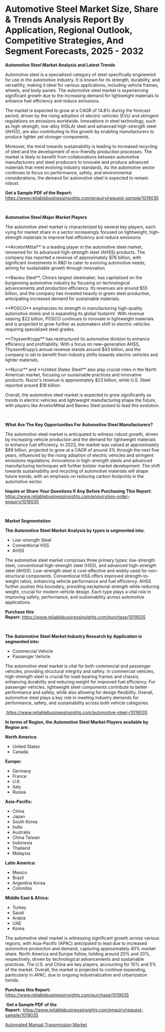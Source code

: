 <p><h1>Automotive Steel Market Size, Share & Trends Analysis Report By Application, Regional Outlook, Competitive Strategies, And Segment Forecasts, 2025 - 2032</h1></p><p><strong>Automotive Steel Market Analysis and Latest Trends</strong></p>
<p><p>Automotive steel is a specialized category of steel specifically engineered for use in the automotive industry. It is known for its strength, durability, and versatility, making it ideal for various applications, including vehicle frames, wheels, and body panels. The automotive steel market is experiencing significant growth due to the increasing demand for lightweight materials to enhance fuel efficiency and reduce emissions. </p><p>The market is expected to grow at a CAGR of 14.8% during the forecast period, driven by the rising adoption of electric vehicles (EVs) and stringent regulations on emissions worldwide. Innovations in steel technology, such as high-strength, low-alloy (HSLA) steel and advanced high-strength steel (AHSS), are also contributing to this growth by enabling manufacturers to produce lighter yet stronger components.</p><p>Moreover, the trend towards sustainability is leading to increased recycling of steel and the development of eco-friendly production processes. The market is likely to benefit from collaborations between automotive manufacturers and steel producers to innovate and produce advanced materials that meet evolving industry standards. As the automotive sector continues to focus on performance, safety, and environmental considerations, the demand for automotive steel is expected to remain robust.</p></p>
<p><strong>Get a Sample PDF of the Report:&nbsp;</strong> <a href="https://www.reliablebusinessinsights.com/enquiry/request-sample/1019035?utm_campaign=3216&utm_medium=2&utm_source=Github&utm_content=ia&utm_term=30032025&utm_id=automotive-steel">https://www.reliablebusinessinsights.com/enquiry/request-sample/1019035</a></p>
<p>&nbsp;</p>
<p><strong>Automotive Steel Major Market Players</strong></p>
<p><p>The automotive steel market is characterized by several key players, each vying for market share in a sector increasingly focused on lightweight, high-strength materials to improve fuel efficiency and reduce emissions. </p><p>**ArcelorMittal** is a leading player in the automotive steel market, renowned for its advanced high-strength steel (AHSS) products. The company has reported a revenue of approximately $76 billion, with significant investments in R&D to cater to evolving automotive needs, aiming for sustainable growth through innovation.</p><p>**Baowu Steel**, China’s largest steelmaker, has capitalized on the burgeoning automotive industry by focusing on technological advancements and production efficiency. Its revenues are around $55 billion, and the company has invested heavily in green steel production, anticipating increased demand for sustainable materials.</p><p>**POSCO** emphasizes its strength in manufacturing high-quality automotive steels and is expanding its global footprint. With revenue nearing $22 billion, POSCO continues to innovate in lightweight materials and is projected to grow further as automakers shift to electric vehicles requiring specialized steel grades.</p><p>**ThyssenKrupp** has restructured its automotive division to enhance efficiency and profitability. With a focus on new-generation AHSS, ThyssenKrupp’s annual revenue stands around $43 billion, and the company is set to benefit from industry shifts towards electric vehicles and lighter materials.</p><p>**Nucor** and **United States Steel** also play crucial roles in the North American market, focusing on sustainable practices and innovative products. Nucor's revenue is approximately $23 billion, while U.S. Steel reported around $18 billion.</p><p>Overall, the automotive steel market is expected to grow significantly as trends in electric vehicles and lightweight manufacturing shape the future, with players like ArcelorMittal and Baowu Steel poised to lead this evolution.</p></p>
<p>&nbsp;</p>
<p><strong>What Are The Key Opportunities For Automotive Steel Manufacturers?</strong></p>
<p><p>The automotive steel market is anticipated to witness robust growth, driven by increasing vehicle production and the demand for lightweight materials to enhance fuel efficiency. In 2023, the market was valued at approximately $89 billion, projected to grow at a CAGR of around 3% through the next five years, influenced by the rising adoption of electric vehicles and stringent emissions regulations. Innovations in high-strength steels and advanced manufacturing techniques will further bolster market development. The shift towards sustainability and recycling of automotive materials will shape future trends, with an emphasis on reducing carbon footprints in the automotive sector.</p></p>
<p><strong>Inquire or Share Your Questions If Any Before Purchasing This Report:</strong> <a href="https://www.reliablebusinessinsights.com/enquiry/pre-order-enquiry/1019035?utm_campaign=3216&utm_medium=2&utm_source=Github&utm_content=ia&utm_term=30032025&utm_id=automotive-steel">https://www.reliablebusinessinsights.com/enquiry/pre-order-enquiry/1019035</a></p>
<p>&nbsp;</p>
<p><strong>Market Segmentation</strong></p>
<p><strong>The Automotive Steel Market Analysis by types is segmented into:</strong></p>
<p><ul><li>Low-strength Steel</li><li>Conventional HSS</li><li>AHSS</li></ul></p>
<p><p>The automotive steel market comprises three primary types: low-strength steel, conventional high-strength steel (HSS), and advanced high-strength steel (AHSS). Low-strength steel is cost-effective and widely used for non-structural components. Conventional HSS offers improved strength-to-weight ratios, enhancing vehicle performance and fuel efficiency. AHSS further pushes this boundary, providing exceptional strength while reducing weight, crucial for modern vehicle design. Each type plays a vital role in improving safety, performance, and sustainability across automotive applications.</p></p>
<p><strong>Purchase this Report:&nbsp;</strong><a href="https://www.reliablebusinessinsights.com/purchase/1019035?utm_campaign=3216&utm_medium=2&utm_source=Github&utm_content=ia&utm_term=30032025&utm_id=automotive-steel">https://www.reliablebusinessinsights.com/purchase/1019035</a></p>
<p>&nbsp;</p>
<p><strong>The Automotive Steel Market Industry Research by Application is segmented into:</strong></p>
<p><ul><li>Commercial Vehicle</li><li>Passenger Vehicle</li></ul></p>
<p><p>The automotive steel market is vital for both commercial and passenger vehicles, providing structural integrity and safety. In commercial vehicles, high-strength steel is crucial for load-bearing frames and chassis, enhancing durability and reducing weight for improved fuel efficiency. For passenger vehicles, lightweight steel components contribute to better performance and safety, while also allowing for design flexibility. Overall, automotive steel plays a key role in meeting industry demands for performance, safety, and sustainability across both vehicle categories.</p></p>
<p><a href="https://www.reliablebusinessinsights.com/automotive-steel-r1019035?utm_campaign=3216&utm_medium=2&utm_source=Github&utm_content=ia&utm_term=30032025&utm_id=automotive-steel">&nbsp;https://www.reliablebusinessinsights.com/automotive-steel-r1019035</a></p>
<p><strong>In terms of Region, the Automotive Steel Market Players available by Region are:</strong></p>
<p>
    <p> <strong> North America: </strong>
        <ul>
            <li>United States</li>
            <li>Canada</li>
        </ul>
        </p> 
    <p> <strong> Europe: </strong>
        <ul>
            <li>Germany</li>
            <li>France</li>
            <li>U.K.</li>
            <li>Italy</li>
            <li>Russia</li>
        </ul>
        </p> 
    <p> <strong> Asia-Pacific: </strong>
        <ul>
            <li>China</li>
            <li>Japan</li>
            <li>South Korea</li>
            <li>India</li>
            <li>Australia</li>
            <li>China Taiwan</li>
            <li>Indonesia</li>
            <li>Thailand</li>
            <li>Malaysia</li>
        </ul>
        </p> 
    <p> <strong> Latin America: </strong>
        <ul>
            <li>Mexico</li>
            <li>Brazil</li>
            <li>Argentina Korea</li>
            <li>Colombia</li>
        </ul>
        </p> 
    <p> <strong> Middle East & Africa: </strong>
        <ul>
            <li>Turkey</li>
            <li>Saudi</li>
            <li>Arabia</li>
            <li>UAE</li>
            <li>Korea</li>
        </ul>
    </p>
    </p>
<p><p>The automotive steel market is witnessing significant growth across various regions, with Asia-Pacific (APAC) anticipated to lead due to increased automotive production and demand, capturing approximately 40% market share. North America and Europe follow, holding around 25% and 20%, respectively, driven by technological advancements and sustainable practices. The U.S. and China are key players, accounting for 10% and 5% of the market. Overall, the market is projected to continue expanding, particularly in APAC, due to ongoing industrialization and urbanization trends.</p></p>
<p><strong>Purchase this Report: </strong><a href="https://www.reliablebusinessinsights.com/purchase/1019035?utm_campaign=3216&utm_medium=2&utm_source=Github&utm_content=ia&utm_term=30032025&utm_id=automotive-steel">https://www.reliablebusinessinsights.com/purchase/1019035</a></p>
<p>&nbsp;<strong>Get a Sample PDF of the Report:&nbsp;&nbsp;</strong><a href="https://www.reliablebusinessinsights.com/enquiry/request-sample/1019035?utm_campaign=3216&utm_medium=2&utm_source=Github&utm_content=ia&utm_term=30032025&utm_id=automotive-steel">https://www.reliablebusinessinsights.com/enquiry/request-sample/1019035</a></p>
<p><strong></strong></p>
<p><p><a href="https://github.com/rosalinebhakta48/Market-Research-Report-List-1/blob/main/automated-manual-transmission-market.md?utm_campaign=3216&utm_medium=2&utm_source=Github&utm_content=ia&utm_term=30032025&utm_id=automotive-steel">Automated Manual Transmission Market</a></p></p>